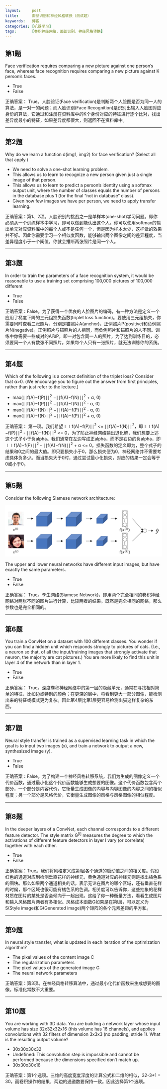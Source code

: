 ```yaml
---
layout:     post
title:      面部识别和神经风格转换（测试题）
keywords:   博客
categories: [机器学习]
tags:	    [卷积神经网络，面部识别，神经风格转换]
---
```




## 第1题

Face verification requires comparing a new picture against one person’s face, whereas face recognition requires comparing a new picture against K person’s faces.

- True
- False


正确答案： True。人脸验证(Face verification)是判断两个人脸图是否为同一人的算法，是一对一的问题；而人脸识别(Face Recognition)是识别出输入人脸图对应身份的算法，它通过和注册在资料库中的K个身份对应的特征进行逐个比对，找出差异度最小的特征，如果差异度都很大，则返回不在资料库中。

-------------------------------------

## 第2题

Why do we learn a function d(img1, img2) for face verification? (Select all that apply.)

- We need to solve a one-shot learning problem.
- This allows us to learn to recognize a new person given just a single image of that person.
- This allows us to learn to predict a person’s identity using a softmax output unit, where the number of classes equals the number of persons in the database plus 1 (for the final “not in database” class).
- Given how few images we have per person, we need to apply transfer learning.   

正确答案：第1、2项。人脸识别的挑战之一是单样本(one-shot)学习问题。即你必须从一个训练样本中学习，即可以做到能认出这个人。你可以使用softmax的输出单元对应资料库中的每个人或不是任何一个，但是因为样本太少，这样做的效果并不好。因此你需要学习一个相似度函数，能够输出两个图像之间的差异程度，当差异程度小于一个阀值，你就会推断两张照片是同一个人。

---------------------------------------------

## 第3题  

In order to train the parameters of a face recognition system, it would be reasonable to use a training set comprising 100,000 pictures of 100,000 different


- True
- False

正确答案：False。为了获得一个优良的人脸图片的编码，有一种方法是定义一个应用了梯度下降的三元组损失函数(triplet loss function)。要使用三元组损失，你需要同时查看三张照片，分别是锚照片A(anchor)，正例照片P(positive)和负例照片N(negative)。正例照片与锚照片的人相同，而负例照片和锚照片的人不同。训练中你需要一些成对的A和P，即一对包含同一人的照片，为了达到训练目的，必须要同一个人有数张不同照片。如果每个人只有一张照片，就无法训练你的系统。

---------------------------------------

## 第4题 

Which of the following is a correct definition of the triplet loss? Consider that α>0. (We encourage you to figure out the answer from first principles, rather than just refer to the lecture.)

- max(∣∣f(A)−f(P)∣∣<sup>2</sup> −∣∣f(A)−f(N)∣∣<sup>2</sup> + α, 0)
- max(∣∣f(A)−f(P)∣∣<sup>2</sup> −∣∣f(A)−f(N)∣∣<sup>2</sup> - α, 0)
- max(∣∣f(A)−f(N)∣∣<sup>2</sup> −∣∣f(A)−f(P)∣∣<sup>2</sup> - α, 0)
- max(∣∣f(A)−f(N)∣∣<sup>2</sup> −∣∣f(A)−f(P)∣∣<sup>2</sup> + α, 0)


正确答案： 第一项。我们希望∣∣f(A)−f(P)∣∣<sup>2</sup> <= ∣∣f(A)−f(N)∣∣<sup>2</sup>，即∣∣f(A)−f(P)∣∣<sup>2</sup> - ∣∣f(A)−f(N)∣∣<sup>2</sup> <= 0，为了防止神经网络输出退化解，我们想要上述这个式子小于负alpha。我们通常在左边写成正alpha，而不是右边的负alpha，即∣∣f(A)−f(P)∣∣<sup>2</sup> - ∣∣f(A)−f(N)∣∣<sup>2</sup> + α <= 0。损失函数的定义即为，整个式子的结果和0之间的最大值。即只要损失小于0，那么损失便为0，神经网络并不需要考虑具体负多少。而当损失大于0时，通过尝试最小化损失，对应的结果一定会等于0或小于0。

---------------------------------------

## 第5题

Consider the following Siamese network architecture:


   ![](/images/images_2018/8-27_01.png)   

The upper and lower neural networks have different input images, but have exactly the same parameters.


- True
- False
 

正确答案： True。孪生网络(Siamese Network)，即用两个完全相同的卷积神经网络对两张不同的图片进行计算，比较两者的结果。既然是完全相同的网络，那么参数也是完全相同的。

----------------------------------------------

## 第6题

You train a ConvNet on a dataset with 100 different classes. You wonder if you can find a hidden unit which responds strongly to pictures of cats. (I.e., a neuron so that, of all the input/training images that strongly activate that neuron, the majority are cat pictures.) You are more likely to find this unit in layer 4 of the network than in layer 1.

- True
- False


正确答案： True。深度卷积神经网络中的第一层的隐藏单元，通常在寻找相对简单的特征，比如边或特别的颜色；在更深的层中，将看到更大一部分图像，能检测出来的特征或模式更为复杂。因此第4层比第1层更容易检测出猫这样复杂的东西。

------------------------------------------

## 第7题

Neural style transfer is trained as a supervised learning task in which the goal is to input two images (x), and train a network to output a new, synthesized image (y).

- True
- False

正确答案：False。为了构建一个神经风格转移系统，我们为生成的图像定义一个代价函数，通过最小化这个代价函数能够生成想要的图像。这个代价函数包含两个部分，一个部分是内容代价，它衡量生成图像的内容与内容图像的内容之间的相似程度；另一个部分是风格代价，它衡量生成图像的风格与风格图像的相似程度。

----------------------------------------

## 第8题

In the deeper layers of a ConvNet, each channel corresponds to a different feature detector. The style matrix G<sup>[l]</sup> measures the degree to which the activations of different feature detectors in layer l vary (or correlate) together with each other.

- True
- False

正确答案：True。我们将风格定义成第l层各个通道的启动值之间的相关度。假设红色的通道对应到检测垂直花样的神经元，黄色通道对应的神经元则是找出橘色系的图块。那么如果两个通道相关的话，表示无论在图片的哪个区域，还有垂直花样的时候，那个区域也很可能有橘色系的色调。相关度可以告诉你，这些抽象的花样材质在图片的某处是否会倾向于一起出现。这给了你一种衡量方法，看看生成图片和输入风格图片两者有多相似。风格成本函数G如果是在第l层，可以定义为S(Style image)和G(Generated image)两个矩阵的各个元素差距的平方和。

-----------------------------

## 第9题

In neural style transfer, what is updated in each iteration of the optimization algorithm?

- The pixel values of the content image C
- The regularization parameters
- The pixel values of the generated image G
- The neural network parameters

正确答案：第3项。在神经风格转移算法中，通过最小化代价函数来生成想要的图像。标准化常数不大重要。

--------------------------------------

## 第10题

You are working with 3D data. You are building a network layer whose input volume has size 32x32x32x16 (this volume has 16 channels), and applies convolutions with 32 filters of dimension 3x3x3 (no padding, stride 1). What is the resulting output volume?

- 30x30x30x32
- Undefined: This convolution step is impossible and cannot be performed because the dimensions specified don’t match up.
- 30x30x30x16


正确答案：第1个选项。三维的高度宽度深度的计算公式和二维的相似，32-3+1 = 30，而卷积操作的结果，两边的通道数要保持一致。因此选择第1个选项。



